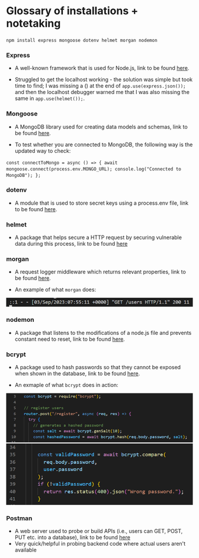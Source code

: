 # Glossary of installations + notetaking

`npm install express mongoose dotenv helmet morgan nodemon`

### **Express**

- A well-known framework that is used for Node.js, link to be found [here](https://expressjs.com/).

- Struggled to get the localhost working - the solution was simple but took time to find; I was missing a () at the end of `app.use(express.json());` and then the localhost debugger warned me that I was also missing the same in `app.use(helmet());`.

### **Mongoose**

- A MongoDB library used for creating data models and schemas, link to be found [here](https://mongoosejs.com/docs/guide.html).

- To test whether you are connected to MongoDB, the following way is the updated way to check:

`const connectToMongo = async () => {
  await mongoose.connect(process.env.MONGO_URL);
  console.log("Connected to MongoDB");
};`

### **dotenv**

- A module that is used to store secret keys using a process.env file, link to be found [here](https://www.npmjs.com/package/dotenv).

### **helmet**

- A package that helps secure a HTTP request by securing vulnerable data during this process, link to be found [here](https://www.npmjs.com/package/helmet)

### **morgan**

- A request logger middleware which returns relevant properties, link to be found [here](https://www.npmjs.com/package/morgan).

- An example of what `morgan` does:

![morgan-snippet](/documentation/images/morgan%20snippet.png)

### **nodemon**

- A package that listens to the modifications of a node.js file and prevents constant need to reset, link to be found [here](https://www.npmjs.com/package/nodemon).

### **bcrypt**

- A package used to hash passwords so that they cannot be exposed when shown in the database, link to be found [here](https://www.npmjs.com/package/bcrypt).

- An exmaple of what `bcrypt` does in action:

![bcrypt-snippet](/documentation/images/bcrypt-snippet-1.png)
![bcrypt-snippet-2](/documentation/images/bcrypt-snippet-2.png)

### **Postman**

- A web server used to probe or build APIs (i.e., users can GET, POST, PUT etc. into a database), link to be found [here](https://web.postman.co/)
- Very quick/helpful in probing backend code where actual users aren't available